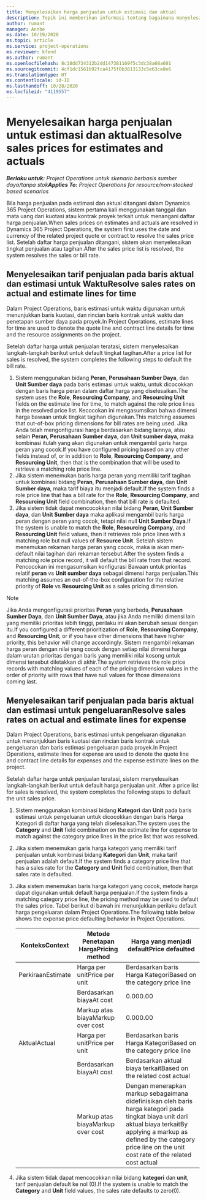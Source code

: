 ```yaml
---
title: Menyelesaikan harga penjualan untuk estimasi dan aktual
description: Topik ini memberikan informasi tentang bagaimana menyelesaikan tarif penjualan untuk estimasi dan aktual.
author: rumant
manager: Annbe
ms.date: 10/19/2020
ms.topic: article
ms.service: project-operations
ms.reviewer: kfend
ms.author: rumant
ms.openlocfilehash: 8c18dd734312b2dd147381169f5c3dc38a68a601
ms.sourcegitcommit: 4cf1dc1561b92fca4175f0b3813133c5e63ce8e6
ms.translationtype: HT
ms.contentlocale: id-ID
ms.lasthandoff: 10/28/2020
ms.locfileid: "4119557"
---
```

# <a name="resolve-sales-prices-for-estimates-and-actuals"></a><span data-ttu-id="e78dc-103">Menyelesaikan harga penjualan untuk estimasi dan aktual</span><span class="sxs-lookup"><span data-stu-id="e78dc-103">Resolve sales prices for estimates and actuals</span></span>

<span data-ttu-id="e78dc-104">_**Berlaku untuk:** Project Operations untuk skenario berbasis sumber daya/tanpa stok_</span><span class="sxs-lookup"><span data-stu-id="e78dc-104">_**Applies To:** Project Operations for resource/non-stocked based scenarios_</span></span>

<span data-ttu-id="e78dc-105">Bila harga penjualan pada estimasi dan aktual ditangani dalam Dynamics 365 Project Operations, sistem pertama kali menggunakan tanggal dan mata uang dari kuotasi atau kontrak proyek terkait untuk menangani daftar harga penjualan.</span><span class="sxs-lookup"><span data-stu-id="e78dc-105">When sales prices on estimates and actuals are resolved in Dynamics 365 Project Operations, the system first uses the date and currency of the related project quote or contract to resolve the sales price list.</span></span> <span data-ttu-id="e78dc-106">Setelah daftar harga penjualan ditangani, sistem akan menyelesaikan tingkat penjualan atau tagihan.</span><span class="sxs-lookup"><span data-stu-id="e78dc-106">After the sales price list is resolved, the system resolves the sales or bill rate.</span></span>

## <a name="resolve-sales-rates-on-actual-and-estimate-lines-for-time"></a><span data-ttu-id="e78dc-107">Menyelesaikan tarif penjualan pada baris aktual dan estimasi untuk Waktu</span><span class="sxs-lookup"><span data-stu-id="e78dc-107">Resolve sales rates on actual and estimate lines for time</span></span>

<span data-ttu-id="e78dc-108">Dalam Project Operations, baris estimasi untuk waktu digunakan untuk menunjukkan baris kuotasi, dan rincian baris kontrak untuk waktu dan penetapan sumber daya pada proyek.</span><span class="sxs-lookup"><span data-stu-id="e78dc-108">In Project Operations, estimate lines for time are used to denote the quote line and contract line details for time and the resource assignments on the project.</span></span>

<span data-ttu-id="e78dc-109">Setelah daftar harga untuk penjualan teratasi, sistem menyelesaikan langkah-langkah berikut untuk default tingkat tagihan.</span><span class="sxs-lookup"><span data-stu-id="e78dc-109">After a price list for sales is resolved, the system completes the following steps to default the bill rate.</span></span>

1. <span data-ttu-id="e78dc-110">Sistem menggunakan bidang **Peran**, **Perusahaan Sumber Daya**, dan **Unit Sumber daya** pada baris estimasi untuk waktu, untuk dicocokkan dengan baris harga peran dalam daftar harga yang diselesaikan.</span><span class="sxs-lookup"><span data-stu-id="e78dc-110">The system uses the **Role**, **Resourcing Company**, and **Resourcing Unit** fields on the estimate line for time, to match against the role price lines in the resolved price list.</span></span> <span data-ttu-id="e78dc-111">Kecocokan ini mengasumsikan bahwa dimensi harga bawaan untuk tingkat tagihan digunakan.</span><span class="sxs-lookup"><span data-stu-id="e78dc-111">This matching assumes that out-of-box pricing dimensions for bill rates are being used.</span></span> <span data-ttu-id="e78dc-112">Jika Anda telah mengonfigurasi harga berdasarkan bidang lainnya, atau selain **Peran**, **Perusahaan Sumber daya**, dan **Unit sumber daya**, maka kombinasi itulah yang akan digunakan untuk mengambil garis harga peran yang cocok.</span><span class="sxs-lookup"><span data-stu-id="e78dc-112">If you have configured pricing based on any other fields instead of, or in addition to **Role**, **Resourcing Company**, and **Resourcing Unit**, then that is the combination that will be used to retrieve a matching role price line.</span></span>
2. <span data-ttu-id="e78dc-113">Jika sistem menemukan baris harga peran yang memiliki tarif tagihan untuk kombinasi bidang **Peran**, **Perusahaan Sumber daya**, dan **Unit Sumber daya**, maka tarif biaya itu menjadi default.</span><span class="sxs-lookup"><span data-stu-id="e78dc-113">If the system finds a role price line that has a bill rate for the **Role**, **Resourcing Company**, and **Resourcing Unit** field combination, then that bill rate is defaulted.</span></span>
3. <span data-ttu-id="e78dc-114">Jika sistem tidak dapat mencocokkan nilai bidang **Peran**, **Unit Sumber daya**, dan **Unit Sumber daya** maka aplikasi mengambil baris harga peran dengan peran yang cocok, tetapi nilai null **Unit Sumber Daya**.</span><span class="sxs-lookup"><span data-stu-id="e78dc-114">If the system is unable to match the **Role**, **Resourcing Company**, and **Resourcing Unit** field values, then it retrieves role price lines with a matching role but null values of **Resource Unit**.</span></span> <span data-ttu-id="e78dc-115">Setelah sistem menemukan rekaman harga peran yang cocok, maka ia akan men-default nilai tagihan dari rekaman tersebut.</span><span class="sxs-lookup"><span data-stu-id="e78dc-115">After the system finds a matching role price record, it will default the bill rate from that record.</span></span> <span data-ttu-id="e78dc-116">Pencocokan ini mengasumsikan konfigurasi Bawaan untuk prioritas relatif **peran** vs **Unit sumber daya** sebagai dimensi harga penjualan.</span><span class="sxs-lookup"><span data-stu-id="e78dc-116">This matching assumes an out-of-the-box configuration for the relative priority of **Role** vs **Resourcing Unit** as a sales pricing dimension.</span></span>

> [!NOTE]
> <span data-ttu-id="e78dc-117">Jika Anda mengonfigurasi prioritas **Peran** yang berbeda, **Perusahaan Sumber Daya**, dan **Unit Sumber Daya**, atau jika Anda memiliki dimensi lain yang memiliki prioritas lebih tinggi, perilaku ini akan berubah sesuai dengan itu.</span><span class="sxs-lookup"><span data-stu-id="e78dc-117">If you configured a different prioritization of **Role**, **Resourcing Company**, and **Resourcing Unit**, or if you have other dimensions that have higher priority, this behavior will change accordingly.</span></span> <span data-ttu-id="e78dc-118">Sistem mengambil rekaman harga peran dengan nilai yang cocok dengan setiap nilai dimensi harga dalam urutan prioritas dengan baris yang memiliki nilai kosong untuk dimensi tersebut diletakkan di akhir.</span><span class="sxs-lookup"><span data-stu-id="e78dc-118">The system retrieves the role price records with matching values of each of the pricing dimension values in the order of priority with rows that have null values for those dimensions coming last.</span></span>

## <a name="resolve-sales-rates-on-actual-and-estimate-lines-for-expense"></a><span data-ttu-id="e78dc-119">Menyelesaikan tarif penjualan pada baris aktual dan estimasi untuk pengeluaran</span><span class="sxs-lookup"><span data-stu-id="e78dc-119">Resolve sales rates on actual and estimate lines for expense</span></span>

<span data-ttu-id="e78dc-120">Dalam Project Operations, baris estimasi untuk pengeluaran digunakan untuk menunjukkan baris kuotasi dan rincian baris kontrak untuk pengeluaran dan baris estimasi pengeluaran pada proyek.</span><span class="sxs-lookup"><span data-stu-id="e78dc-120">In Project Operations, estimate lines for expense are used to denote the quote line and contract line details for expenses and the expense estimate lines on the project.</span></span>

<span data-ttu-id="e78dc-121">Setelah daftar harga untuk penjualan teratasi, sistem menyelesaikan langkah-langkah berikut untuk default harga penjualan unit .</span><span class="sxs-lookup"><span data-stu-id="e78dc-121">After a price list for sales is resolved, the system completes the following steps to default the unit sales price.</span></span>

1. <span data-ttu-id="e78dc-122">Sistem menggunakan kombinasi bidang **Kategori** dan **Unit** pada baris estimasi untuk pengeluaran untuk dicocokkan dengan baris Harga Kategori di daftar harga yang telah diselesaikan.</span><span class="sxs-lookup"><span data-stu-id="e78dc-122">The system uses the **Category** and **Unit** field combination on the estimate line for expense to match against the category price lines in the price list that was resolved.</span></span>
2. <span data-ttu-id="e78dc-123">Jika sistem menemukan garis harga kategori yang memiliki tarif penjualan untuk kombinasi bidang **Kategori** dan **Unit**, maka tarif penjualan adalah default.</span><span class="sxs-lookup"><span data-stu-id="e78dc-123">If the system finds a category price line that has a sales rate for the **Category** and **Unit** field combination, then that sales rate is defaulted.</span></span>
3. <span data-ttu-id="e78dc-124">Jika sistem menemukan baris harga kategori yang cocok, metode harga dapat digunakan untuk default harga penjualan.</span><span class="sxs-lookup"><span data-stu-id="e78dc-124">If the system finds a matching category price line, the pricing method may be used to default the sales price.</span></span> <span data-ttu-id="e78dc-125">Tabel berikut di bawah ini menunjukkan perilaku default harga pengeluaran dalam Project Operations.</span><span class="sxs-lookup"><span data-stu-id="e78dc-125">The following table below shows the expense price defaulting behavior in Project Operations.</span></span>

    | <span data-ttu-id="e78dc-126">Konteks</span><span class="sxs-lookup"><span data-stu-id="e78dc-126">Context</span></span> | <span data-ttu-id="e78dc-127">Metode Penetapan Harga</span><span class="sxs-lookup"><span data-stu-id="e78dc-127">Pricing method</span></span> | <span data-ttu-id="e78dc-128">Harga yang menjadi default</span><span class="sxs-lookup"><span data-stu-id="e78dc-128">Price defaulted</span></span> |
    | --- | --- | --- |
    | <span data-ttu-id="e78dc-129">Perkiraan</span><span class="sxs-lookup"><span data-stu-id="e78dc-129">Estimate</span></span> | <span data-ttu-id="e78dc-130">Harga per unit</span><span class="sxs-lookup"><span data-stu-id="e78dc-130">Price per unit</span></span> | <span data-ttu-id="e78dc-131">Berdasarkan baris Harga Kategori</span><span class="sxs-lookup"><span data-stu-id="e78dc-131">Based on the category price line</span></span> |
    | &nbsp; | <span data-ttu-id="e78dc-132">Berdasarkan biaya</span><span class="sxs-lookup"><span data-stu-id="e78dc-132">At cost</span></span> | <span data-ttu-id="e78dc-133">0.00</span><span class="sxs-lookup"><span data-stu-id="e78dc-133">0.00</span></span> |
    | &nbsp; | <span data-ttu-id="e78dc-134">Markup atas biaya</span><span class="sxs-lookup"><span data-stu-id="e78dc-134">Markup over cost</span></span> | <span data-ttu-id="e78dc-135">0.00</span><span class="sxs-lookup"><span data-stu-id="e78dc-135">0.00</span></span> |
    | <span data-ttu-id="e78dc-136">Aktual</span><span class="sxs-lookup"><span data-stu-id="e78dc-136">Actual</span></span> | <span data-ttu-id="e78dc-137">Harga per unit</span><span class="sxs-lookup"><span data-stu-id="e78dc-137">Price per unit</span></span> | <span data-ttu-id="e78dc-138">Berdasarkan baris Harga Kategori</span><span class="sxs-lookup"><span data-stu-id="e78dc-138">Based on the category price line</span></span> |
    | &nbsp; | <span data-ttu-id="e78dc-139">Berdasarkan biaya</span><span class="sxs-lookup"><span data-stu-id="e78dc-139">At cost</span></span> | <span data-ttu-id="e78dc-140">Berdasarkan aktual biaya terkait</span><span class="sxs-lookup"><span data-stu-id="e78dc-140">Based on the related cost actual</span></span> |
    | &nbsp; | <span data-ttu-id="e78dc-141">Markup atas biaya</span><span class="sxs-lookup"><span data-stu-id="e78dc-141">Markup over cost</span></span> | <span data-ttu-id="e78dc-142">Dengan menerapkan markup sebagaimana didefinisikan oleh baris harga kategori pada tingkat biaya unit dari aktual biaya terkait</span><span class="sxs-lookup"><span data-stu-id="e78dc-142">By applying a markup as defined by the category price line on the unit cost rate of the related cost actual</span></span> |

4. <span data-ttu-id="e78dc-143">Jika sistem tidak dapat mencocokkan nilai bidang **kategori** dan **unit**, tarif penjualan default ke nol (0).</span><span class="sxs-lookup"><span data-stu-id="e78dc-143">If the system is unable to match the **Category** and **Unit** field values, the sales rate defaults to zero(0).</span></span>
